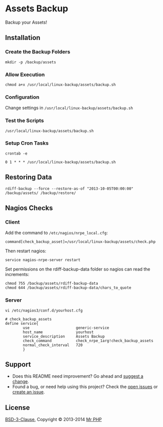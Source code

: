 # Assets Backup

Backup your Assets!


## Installation


### Create the Backup Folders

```
mkdir -p /backup/assets
```


### Allow Execution

```
chmod a+x /usr/local/linux-backup/assets/backup.sh
```


### Configuration

Change settings in `/usr/local/linux-backup/assets/backup.sh`


### Test the Scripts

```
/usr/local/linux-backup/assets/backup.sh
```


### Setup Cron Tasks

`crontab -e`

```
0 1 * * * /usr/local/linux-backup/assets/backup.sh
```


## Restoring Data

```
rdiff-backup --force --restore-as-of "2013-10-05T00:00:00" /backup/assets/ /backup/restore/
```


## Nagios Checks


### Client

Add the command to `/etc/nagios/nrpe_local.cfg`:

```
command[check_backup_asset]=/usr/local/linux-backup/assets/check.php
```

Then restart nagios:

```
service nagios-nrpe-server restart
```

Set permissions on the rdiff-backup-data folder so nagios can read the increments:

```
chmod 755 /backup/assets/rdiff-backup-data
chmod 644 /backup/assets/rdiff-backup-data/chars_to_quote
```


### Server

`vi /etc/nagios3/conf.d/yourhost.cfg`

```
# check_backup_assets
define service{
        use                     generic-service
        host_name               yourhost
        service_description     Assets Backup
        check_command           check_nrpe_1arg!check_backup_assets
        normal_check_interval   720
        }
```


## Support

- Does this README need improvement?  Go ahead and [suggest a change](https://github.com/cornernote/linux-backup/edit/master/assets/README.md).
- Found a bug, or need help using this project?  Check the [open issues](https://github.com/cornernote/linux-backup/issues) or [create an issue](https://github.com/cornernote/linux-backup/issues/new).


## License

[BSD-3-Clause](https://raw.github.com/cornernote/linux-backup/master/LICENSE), Copyright © 2013-2014 [Mr PHP](mailto:info@mrphp.com.au)
